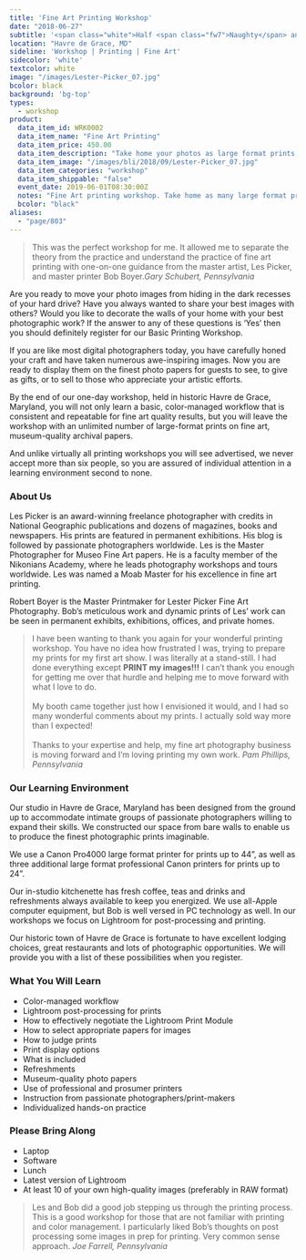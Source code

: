 ```yaml
---
title: 'Fine Art Printing Workshop'
date: "2018-06-27"
subtitle: '<span class="white">Half <span class="fw7">Naughty</span> and half nice.</span>'
location: "Havre de Grace, MD"
sideline: 'Workshop | Printing | Fine Art'
sidecolor: 'white'
textcolor: white
image: "/images/Lester-Picker_07.jpg"
bcolor: black
background: 'bg-top'
types:
  - workshop
product:
  data_item_id: WRK0002
  data_item_name: "Fine Art Printing"
  data_item_price: 450.00
  data_item_description: "Take home your photos as large format prints."
  data_item_image: "/images/bli/2018/09/Lester-Picker_07.jpg"
  data_item_categories: "workshop"
  data_item_shippable: "false"
  event_date: 2019-06-01T08:30:00Z
  notes: "Fine Art printing workshop. Take home as many large format prints as you have time to make. No refunds after May 1, 2019"
  bcolor: "black"
aliases:
  - "page/803"
---
```

> This was the perfect workshop for me. It allowed me to separate the theory from the practice and understand the practice of fine art printing with one-on-one guidance from the master artist, Les Picker, and master printer Bob Boyer.<cite>Gary Schubert, Pennsylvania</cite>

Are you ready to move your photo images from hiding in the dark recesses of your hard drive? Have you always wanted to share your best images with others? Would you like to decorate the walls of your home with your best photographic work? If the answer to any of these questions is ‘Yes’ then you should definitely register for our Basic Printing Workshop.

If you are like most digital photographers today, you have carefully honed your craft and have taken numerous awe-inspiring images. Now you are ready to display them on the finest photo papers for guests to see, to give as gifts, or to sell to those who appreciate your artistic efforts.

By the end of our one-day workshop, held in historic Havre de Grace, Maryland, you will not only learn a basic, color-managed workflow that is consistent and repeatable for fine art quality results, but you will leave the workshop with an unlimited number of large-format prints on fine art, museum-quality archival papers.

And unlike virtually all printing workshops you will see advertised, we never accept more than six people, so you are assured of individual attention in a learning environment second to none.

### About Us

Les Picker is an award-winning freelance photographer with credits in National Geographic publications and dozens of magazines, books and newspapers. His prints are featured in permanent exhibitions. His blog is followed by passionate photographers worldwide. Les is the Master Photographer for Museo Fine Art papers. He is a faculty member of the Nikonians Academy, where he leads photography workshops and tours worldwide. Les was named a Moab Master for his excellence in fine art printing.

Robert Boyer is the Master Printmaker for Lester Picker Fine Art Photography. Bob’s meticulous work and dynamic prints of Les’ work can be seen in permanent exhibits, exhibitions, offices, and private homes.

> I have been wanting to thank you again for your wonderful printing workshop.  You have no idea how frustrated I was, trying to prepare my prints for my first art show. I was literally at a stand-still. I had done everything except **PRINT my images!!!** I can’t thank you enough for getting me over that hurdle and helping me to move forward with what I love to do.<br><br>My booth came together just how I envisioned it would, and I had so many wonderful comments about my prints.  I actually sold way more than I expected!<br><br>Thanks to your expertise and help, my fine art photography business is moving forward and I’m loving printing my own work.<cite> Pam Phillips, Pennsylvania</cite>

### Our Learning Environment
Our studio in Havre de Grace, Maryland has been designed from the ground up to accommodate intimate groups of passionate photographers willing to expand their skills. We constructed our space from bare walls to enable us to produce the finest photographic prints imaginable.

We use a Canon Pro4000 large format printer for prints up to 44”, as well as three additional large format professional Canon printers for prints up to 24”.

Our in-studio kitchenette has fresh coffee, teas and drinks and refreshments always available to keep you energized. We use all-Apple computer equipment, but Bob is well versed in PC technology as well. In our workshops we focus on Lightroom for post-processing and printing.

Our historic town of Havre de Grace is fortunate to have excellent lodging choices, great restaurants and lots of photographic opportunities. We will provide you with a list of these possibilities when you register.

### What You Will Learn
- Color-managed workflow
- Lightroom post-processing for prints
- How to effectively negotiate the Lightroom Print Module
- How to select appropriate papers for images
- How to judge prints
- Print display options
- What is included
- Refreshments
- Museum-quality photo papers
- Use of professional and prosumer printers
- Instruction from passionate photographers/print-makers
- Individualized hands-on practice

### Please Bring Along
- Laptop
- Software
- Lunch
- Latest version of Lightroom
- At least 10 of your own high-quality images (preferably in RAW format)

> Les and Bob did a good job stepping us through the printing process.  This is a good workshop for those that are not familiar with printing and color management.  I particularly liked Bob’s thoughts on post processing some images in prep for printing.   Very common sense approach.
<cite>Joe Farrell, Pennsylvania</cite>
